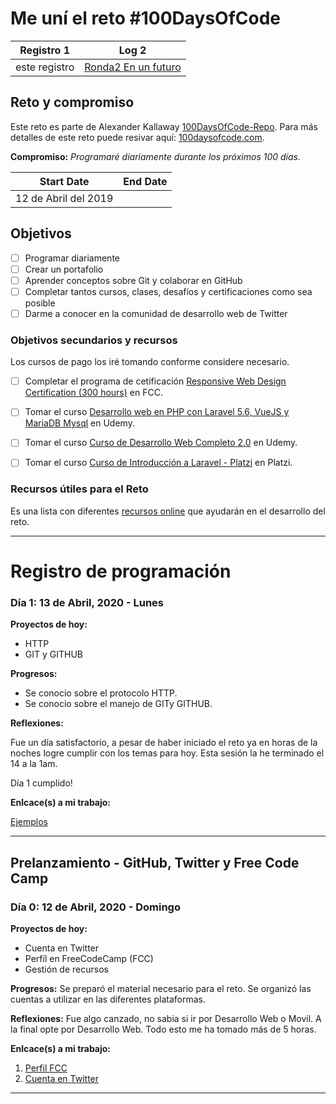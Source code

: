 # Me uní el reto #100DaysOfCode

| Registro 1 | Log 2 |
| --- | --- |
| este registro | [Ronda2 En un futuro]()

## Reto y compromiso
Este reto es parte  de Alexander Kallaway [100DaysOfCode-Repo](https://github.com/Kallaway/100-days-of-code "the official repo"). Para más detalles de este reto puede resivar aquí: [100daysofcode.com](http://100daysofcode.com/ "100daysofcode.com").

**Compromiso:** *Programaré diariamente durante los próximos 100 días.*

|  Start Date   | End Date     |
| ------------- | ------------ |
| 12 de Abril del 2019 | |

## Objetivos
- [ ] Programar diariamente
- [ ] Crear un portafolio
- [ ] Aprender conceptos sobre Git y colaborar en GitHub
- [ ] Completar tantos cursos, clases, desafíos y certificaciones como sea posible
- [ ] Darme a conocer en la comunidad de desarrollo web de Twitter

### Objetivos secundarios y recursos
Los cursos de pago los iré tomando conforme considere necesario.

  - [ ] Completar el programa de cetificación [Responsive Web Design Certification (300 hours)](https://www.freecodecamp.com/james-priest "FCC Profile") en FCC.
  - [ ] Tomar el curso [Desarrollo web en PHP con Laravel 5.6, VueJS y MariaDB Mysql](https://www.udemy.com/course/desarrollo-web-en-php-con-laravel-vuejs-y-mariadb/) en Udemy.
  - [ ] Tomar el curso [Curso de Desarrollo Web Completo 2.0](https://www.udemy.com/course/curso-de-desarrollo-web-completo-2/) en Udemy.

  - [ ] Tomar el curso [Curso de Introducción a Laravel - Platzi](https://platzi.com/cursos/intro-laravel/) en Platzi.

### Recursos útiles para el Reto
Es una lista con diferentes [recursos online](recursos.md) que ayudarán en el desarrollo del reto.

---
<!--
### Día 0: 12 de Abril, 2020 - Domingo

**Proyectos de hoy:**


**Progresos:**


**Reflexiones:**


**Enlcace(s) a mi trabajo:**

---
-->



# Registro de programación

### Día 1: 13 de Abril, 2020 - Lunes

**Proyectos de hoy:**
- HTTP
- GIT y GITHUB

**Progresos:**
- Se conocio sobre el protocolo HTTP.
- Se conocio sobre el manejo de GITy GITHUB.

**Reflexiones:**

Fue un día satisfactorio, a pesar de haber iniciado el reto ya en horas de la noches logre cumplir con los temas para hoy.
Esta sesión la he terminado el 14 a la 1am.

Día 1 cumplido!

**Enlcace(s) a mi trabajo:**

[Ejemplos](\D1)

---

## Prelanzamiento - GitHub, Twitter y Free Code Camp
### Día 0: 12 de Abril, 2020 - Domingo

**Proyectos de hoy:**
- Cuenta en Twitter
- Perfíl en FreeCodeCamp (FCC)
- Gestión de recursos

**Progresos:**
Se preparó el material necesario para el reto.
Se organizó las cuentas a utilizar en las diferentes plataformas.

**Reflexiones:**
Fue algo canzado, no sabia si ir por Desarrollo Web o Movil. A la final opte por Desarrollo Web. Todo esto me ha tomado más de 5 horas.

**Enlcace(s) a mi trabajo:**
1.  [Perfil FCC](https://www.freecodecamp.org/pabloluce2021)
2.  [Cuenta en Twitter](https://twitter.com/PabloLuceroEC)

---

<!--
## Pensamientos finales para la Ronda 1
### January XX, 20XX
-->
